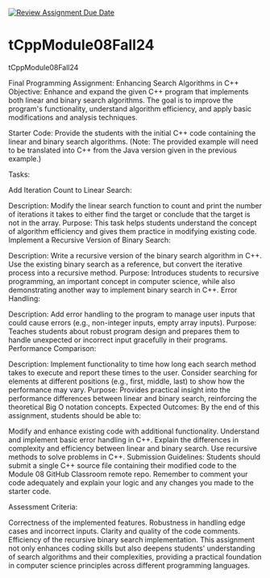 [![Review Assignment Due Date](https://classroom.github.com/assets/deadline-readme-button-22041afd0340ce965d47ae6ef1cefeee28c7c493a6346c4f15d667ab976d596c.svg)](https://classroom.github.com/a/UYpUBpJ9)
# tCppModule08Fall24
tCppModule08Fall24

Final Programming Assignment: Enhancing Search Algorithms in C++
Objective: Enhance and expand the given C++ program that implements both linear and binary search algorithms. The goal is to improve the program's functionality, understand algorithm efficiency, and apply basic modifications and analysis techniques.

Starter Code: Provide the students with the initial C++ code containing the linear and binary search algorithms. (Note: The provided example will need to be translated into C++ from the Java version given in the previous example.)

Tasks:

Add Iteration Count to Linear Search:

Description: Modify the linear search function to count and print the number of iterations it takes to either find the target or conclude that the target is not in the array.
Purpose: This task helps students understand the concept of algorithm efficiency and gives them practice in modifying existing code.
Implement a Recursive Version of Binary Search:

Description: Write a recursive version of the binary search algorithm in C++. Use the existing binary search as a reference, but convert the iterative process into a recursive method.
Purpose: Introduces students to recursive programming, an important concept in computer science, while also demonstrating another way to implement binary search in C++.
Error Handling:

Description: Add error handling to the program to manage user inputs that could cause errors (e.g., non-integer inputs, empty array inputs).
Purpose: Teaches students about robust program design and prepares them to handle unexpected or incorrect input gracefully in their programs.
Performance Comparison:

Description: Implement functionality to time how long each search method takes to execute and report these times to the user. Consider searching for elements at different positions (e.g., first, middle, last) to show how the performance may vary.
Purpose: Provides practical insight into the performance differences between linear and binary search, reinforcing the theoretical Big O notation concepts.
Expected Outcomes: By the end of this assignment, students should be able to:

Modify and enhance existing code with additional functionality.
Understand and implement basic error handling in C++.
Explain the differences in complexity and efficiency between linear and binary search.
Use recursive methods to solve problems in C++.
Submission Guidelines: Students should submit a single C++ source file containing their modified code to the Module 08 GitHub Classroom remote repo. Remember to comment your code adequately and explain your logic and any changes you made to the starter code.

Assessment Criteria:

Correctness of the implemented features.
Robustness in handling edge cases and incorrect inputs.
Clarity and quality of the code comments.
Efficiency of the recursive binary search implementation.
This assignment not only enhances coding skills but also deepens students' understanding of search algorithms and their complexities, providing a practical foundation in computer science principles across different programming languages.
